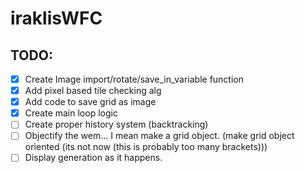 # iraklisWFC

## TODO:
- [X] Create Image import/rotate/save_in_variable function
- [X] Add pixel based tile checking alg
- [X] Add code to save grid as image
- [X] Create main loop logic
- [ ] Create proper history system (backtracking)
- [ ] Objectify the wem... I mean make a grid object. (make grid object oriented (its not now (this is probably too many brackets)))
- [ ] Display generation as it happens.
